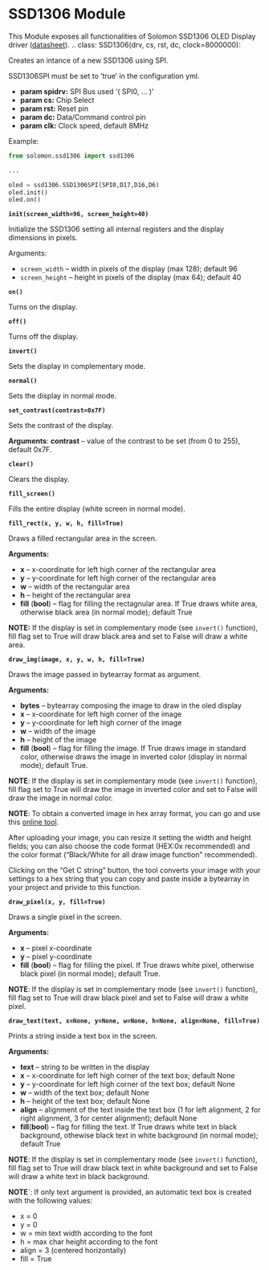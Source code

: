 # SSD1306 Module

This Module exposes all functionalities of Solomon SSD1306 OLED Display driver ([datasheet](https://www.olimex.com/Products/Modules/LCD/MOD-OLED-128x64/resources/SSD1306.pdf)).
.. class: SSD1306(drv, cs, rst, dc, clock=8000000):

Creates an intance of a new SSD1306 using SPI.

SSD1306SPI must be set to ‘true’ in the configuration yml.


* **param spidrv:** SPI Bus used ‘( SPI0, … )’
* **param cs:** Chip Select
* **param rst:** Reset pin
* **param dc:** Data/Command control pin
* **param clk:** Clock speed, default 8MHz


Example:

```py
from solomon.ssd1306 import ssd1306

...

oled = ssd1306.SSD1306SPI(SPI0,D17,D16,D6)
oled.init()
oled.on()
```

<!-- class: SSD1306(drv, rst, clock=400000):

Creates an intance of a new SSD1306 using I2C.

SSD1306I2C must be set to 'true' in the configuration yml

:param drv: I2C Bus used '( I2C0, ... )'
:param rst: Reset pin, optional
:param sa0: Device address bit, default 0
:param clk: Clock speed, default 400kHz

Example: ::

    from solomon.ssd1306 import ssd1306

    ...

    oled = ssd1306.SSD1306(I2C0,rst=D17,clock=400000)
    oled.init()
    oled.on( -->

**`init(screen_width=96, screen_height=40)`**

Initialize the SSD1306 setting all internal registers and the display dimensions in pixels.


Arguments:

    
* ```screen_width``` – width in pixels of the display (max 128); default 96
* ```screen_height``` – height in pixels of the display (max 64); default 40



**`on()`**

Turns on the display.


**`off()`**

Turns off the display.


**`invert()`**

Sets the display in complementary mode.


**`normal()`**

Sets the display in normal mode.


**`set_contrast(contrast=0x7F)`**

Sets the contrast of the display.

**Arguments**: **contrast** – value of the contrast to be set (from 0 to 255), default 0x7F.



**`clear()`**

Clears the display.


**`fill_screen()`**

Fills the entire display (white screen in normal mode).


**`fill_rect(x, y, w, h, fill=True)`**

Draws a filled rectangular area in the screen.


**Arguments:**

    
* **x** – x-coordinate for left high corner of the rectangular area
* **y** – y-coordinate for left high corner of the rectangular area
* **w** – width of the rectangular area
* **h** – height of the rectangular area
* **fill** (**bool**) – flag for filling the rectagnular area. If True draws white area, otherwise black area (in normal mode); default True


**NOTE:** If the display is set in complementary mode (see `invert()` function), fill flag set to True will draw black area and set to False will draw a white area.


**`draw_img(image, x, y, w, h, fill=True)`**

Draws the image passed in bytearray format as argument.


**Arguments:**

    
* **bytes** – bytearray composing the image to draw in the oled display
* **x** – x-coordinate for left high corner of the image
* **y** – y-coordinate for left high corner of the image
* **w** – width of the image
* **h** – height of the image
* **fill** (**bool**) – flag for filling the image. If True draws image in standard color, otherwise draws the image in inverted color (display in normal mode); default True.


**NOTE**: If the display is set in complementary mode (see `invert()` function), fill flag set to True will draw the image in inverted color and set to False will draw the image in normal color.

**NOTE**: To obtain a converted image in hex array format, you can go and use this [online tool](http://www.digole.com/tools/PicturetoC_Hex_converter.php).

After uploading your image, you can resize it setting the width and height fields; you can also choose the code format (HEX:0x recommended) and the color format (“Black/White for all draw image function” recommended).

Clicking on the “Get C string” button, the tool converts your image with your settings to a hex string that you can copy and paste inside a bytearray in your project and privide to this function.


**`draw_pixel(x, y, fill=True)`**

Draws a single pixel in the screen.


**Arguments:**

    
* **x** – pixel x-coordinate
* **y** – pixel y-coordinate
* **fill** (**bool**) – flag for filling the pixel. If True draws white pixel, otherwise black pixel (in normal mode); default True.


**NOTE**: If the display is set in complementary mode (see `invert()` function), fill flag set to True will draw black pixel and set to False will draw a white pixel.


**`draw_text(text, x=None, y=None, w=None, h=None, align=None, fill=True)`**

Prints a string inside a text box in the screen.


**Arguments:**

    
* **text** – string to be written in the display
* **x** – x-coordinate for left high corner of the text box; default None
* **y** – y-coordinate for left high corner of the text box; default None
* **w** – width of the text box; default None
* **h** – height of the text box; default None
* **align** – alignment of the text inside the text box (1 for left alignment, 2 for right alignment, 3 for center alignment); default None
* **fill**(**bool**) – flag for filling the text. If True draws white text in black background, othewise black text in white background (in normal mode); default True


**NOTE**: If the display is set in complementary mode (see `invert()` function), fill flag set to True will draw black text in white background and set to False will draw a white text in black background.

**NOTE**`: If only text argument is provided, an automatic text box is created with the following values:

* x = 0
* y = 0
* w = min text width according to the font
* h = max char height according to the font
* align = 3 (centered horizontally)
* fill = True
